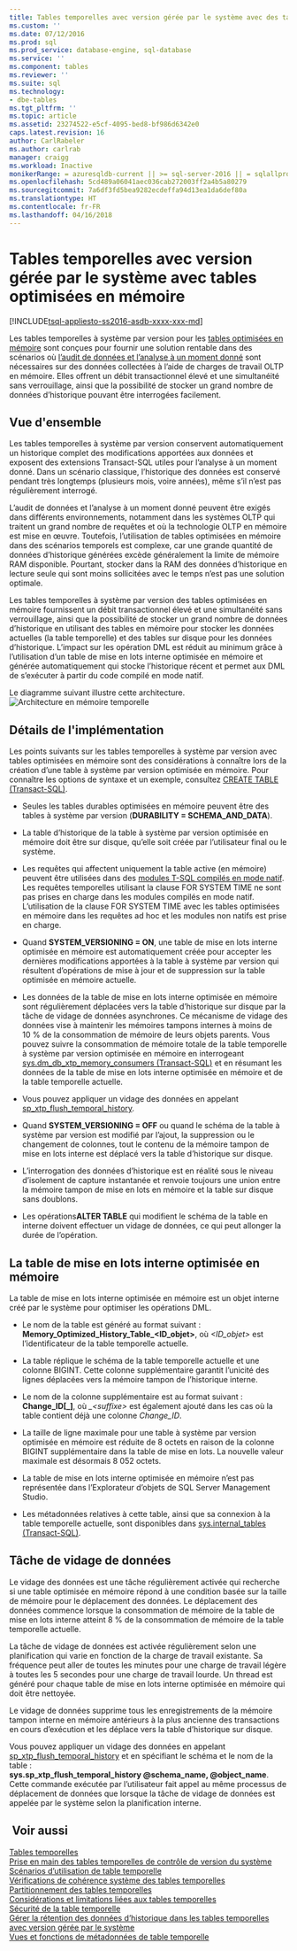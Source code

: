 ```yaml
---
title: Tables temporelles avec version gérée par le système avec des tables optimisées en mémoire | Microsoft Docs
ms.custom: ''
ms.date: 07/12/2016
ms.prod: sql
ms.prod_service: database-engine, sql-database
ms.service: ''
ms.component: tables
ms.reviewer: ''
ms.suite: sql
ms.technology:
- dbe-tables
ms.tgt_pltfrm: ''
ms.topic: article
ms.assetid: 23274522-e5cf-4095-bed8-bf986d6342e0
caps.latest.revision: 16
author: CarlRabeler
ms.author: carlrab
manager: craigg
ms.workload: Inactive
monikerRange: = azuresqldb-current || >= sql-server-2016 || = sqlallproducts-allversions
ms.openlocfilehash: 5cd489a06041aec036cab272003ff2a4b5a80279
ms.sourcegitcommit: 7a6df3fd5bea9282ecdeffa94d13ea1da6def80a
ms.translationtype: HT
ms.contentlocale: fr-FR
ms.lasthandoff: 04/16/2018
---
```

# <a name="system-versioned-temporal-tables-with-memory-optimized-tables"></a>Tables temporelles avec version gérée par le système avec tables optimisées en mémoire
[!INCLUDE[tsql-appliesto-ss2016-asdb-xxxx-xxx-md](../../includes/tsql-appliesto-ss2016-asdb-xxxx-xxx-md.md)]

  Les tables temporelles à système par version pour les [tables optimisées en mémoire](../../relational-databases/in-memory-oltp/memory-optimized-tables.md) sont conçues pour fournir une solution rentable dans des scénarios où [l’audit de données et l’analyse à un moment donné](http://msdn.microsoft.com/library/mt631669.aspx) sont nécessaires sur des données collectées à l’aide de charges de travail OLTP en mémoire. Elles offrent un débit transactionnel élevé et une simultanéité sans verrouillage, ainsi que la possibilité de stocker un grand nombre de données d’historique pouvant être interrogées facilement.  
  
## <a name="overview"></a>Vue d'ensemble  
 Les tables temporelles à système par version conservent automatiquement un historique complet des modifications apportées aux données et exposent des extensions Transact-SQL utiles pour l’analyse à un moment donné. Dans un scénario classique, l’historique des données est conservé pendant très longtemps (plusieurs mois, voire années), même s’il n’est pas régulièrement interrogé.  
  
 L’audit de données et l’analyse à un moment donné peuvent être exigés dans différents environnements, notamment dans les systèmes OLTP qui traitent un grand nombre de requêtes et où la technologie OLTP en mémoire est mise en œuvre. Toutefois, l’utilisation de tables optimisées en mémoire dans des scénarios temporels est complexe, car une grande quantité de données d’historique générées excède généralement la limite de mémoire RAM disponible. Pourtant, stocker dans la RAM des données d’historique en lecture seule qui sont moins sollicitées avec le temps n’est pas une solution optimale.  
  
 Les tables temporelles à système par version des tables optimisées en mémoire fournissent un débit transactionnel élevé et une simultanéité sans verrouillage, ainsi que la possibilité de stocker un grand nombre de données d’historique en utilisant des tables en mémoire pour stocker les données actuelles (la table temporelle) et des tables sur disque pour les données d’historique. L’impact sur les opération DML est réduit au minimum grâce à l’utilisation d’un table de mise en lots interne optimisée en mémoire et générée automatiquement qui stocke l’historique récent et permet aux DML de s’exécuter à partir du code compilé en mode natif.  
  
 Le diagramme suivant illustre cette architecture. ![Architecture en mémoire temporelle](../../relational-databases/tables/media/temporal-in-memory-architecture.png "Architecture en mémoire temporelle")  
  
## <a name="implementation-details"></a>Détails de l'implémentation  
 Les points suivants sur les tables temporelles à système par version avec tables optimisées en mémoire sont des considérations à connaître lors de la création d’une table à système par version optimisée en mémoire. Pour connaître les options de syntaxe et un exemple, consultez [CREATE TABLE &#40;Transact-SQL&#41;](../../t-sql/statements/create-table-transact-sql.md).  
  
-   Seules les tables durables optimisées en mémoire peuvent être des tables à système par version (**DURABILITY = SCHEMA_AND_DATA**).  
  
-   La table d’historique de la table à système par version optimisée en mémoire doit être sur disque, qu’elle soit créée par l’utilisateur final ou le système.  
  
-   Les requêtes qui affectent uniquement la table active (en mémoire) peuvent être utilisées dans des [modules T-SQL compilés en mode natif](https://msdnstage.redmond.corp.microsoft.com/en-us/library/dn133184.aspx). Les requêtes temporelles utilisant la clause FOR SYSTEM TIME ne sont pas prises en charge dans les modules compilés en mode natif. L’utilisation de la clause FOR SYSTEM TIME avec les tables optimisées en mémoire dans les requêtes ad hoc et les modules non natifs est prise en charge.  
  
-   Quand **SYSTEM_VERSIONING = ON**, une table de mise en lots interne optimisée en mémoire est automatiquement créée pour accepter les dernières modifications apportées à la table à système par version qui résultent d’opérations de mise à jour et de suppression sur la table optimisée en mémoire actuelle.  
  
-   Les données de la table de mise en lots interne optimisée en mémoire sont régulièrement déplacées vers la table d’historique sur disque par la tâche de vidage de données asynchrones. Ce mécanisme de vidage des données vise à maintenir les mémoires tampons internes à moins de 10 % de la consommation de mémoire de leurs objets parents. Vous pouvez suivre la consommation de mémoire totale de la table temporelle à système par version optimisée en mémoire en interrogeant [sys.dm_db_xtp_memory_consumers &#40;Transact-SQL&#41;](../../relational-databases/system-dynamic-management-views/sys-dm-db-xtp-memory-consumers-transact-sql.md) et en résumant les données de la table de mise en lots interne optimisée en mémoire et de la table temporelle actuelle.  
  
-   Vous pouvez appliquer un vidage des données en appelant [sp_xtp_flush_temporal_history](../../relational-databases/system-stored-procedures/temporal-table-sp-xtp-flush-temporal-history.md).  
  
-   Quand **SYSTEM_VERSIONING = OFF** ou quand le schéma de la table à système par version est modifié par l’ajout, la suppression ou le changement de colonnes, tout le contenu de la mémoire tampon de mise en lots interne est déplacé vers la table d’historique sur disque.  
  
-   L’interrogation des données d’historique est en réalité sous le niveau d’isolement de capture instantanée et renvoie toujours une union entre la mémoire tampon de mise en lots en mémoire et la table sur disque sans doublons.   
  
-   Les opérations**ALTER TABLE** qui modifient le schéma de la table en interne doivent effectuer un vidage de données, ce qui peut allonger la durée de l’opération.  
  
## <a name="the-internal-memory-optimized-staging-table"></a>La table de mise en lots interne optimisée en mémoire  
 La table de mise en lots interne optimisée en mémoire est un objet interne créé par le système pour optimiser les opérations DML.  
  
-   Le nom de la table est généré au format suivant : **Memory_Optimized_History_Table_<ID_objet>**, où *<ID_objet>* est l’identificateur de la table temporelle actuelle.  
  
-   La table réplique le schéma de la table temporelle actuelle et une colonne BIGINT. Cette colonne supplémentaire garantit l’unicité des lignes déplacées vers la mémoire tampon de l’historique interne.  
  
-   Le nom de la colonne supplémentaire est au format suivant : **Change_ID[_<suffixe>]**, où *_\<suffixe>* est également ajouté dans les cas où la table contient déjà une colonne *Change_ID*.  
  
-   La taille de ligne maximale pour une table à système par version optimisée en mémoire est réduite de 8 octets en raison de la colonne BIGINT supplémentaire dans la table de mise en lots. La nouvelle valeur maximale est désormais 8 052 octets.  
  
-   La table de mise en lots interne optimisée en mémoire n’est pas représentée dans l’Explorateur d’objets de SQL Server Management Studio.  
  
-   Les métadonnées relatives à cette table, ainsi que sa connexion à la table temporelle actuelle, sont disponibles dans [sys.internal_tables &#40;Transact-SQL&#41;](../../relational-databases/system-catalog-views/sys-internal-tables-transact-sql.md).  
  
## <a name="the-data-flush-task"></a>Tâche de vidage de données  
 Le vidage des données est une tâche régulièrement activée qui recherche si une table optimisée en mémoire répond à une condition basée sur la taille de mémoire pour le déplacement des données. Le déplacement des données commence lorsque la consommation de mémoire de la table de mise en lots interne atteint 8 % de la consommation de mémoire de la table temporelle actuelle.  
  
 La tâche de vidage de données est activée régulièrement selon une planification qui varie en fonction de la charge de travail existante. Sa fréquence peut aller de toutes les minutes pour une charge de travail légère à toutes les 5 secondes pour une charge de travail lourde. Un thread est généré pour chaque table de mise en lots interne optimisée en mémoire qui doit être nettoyée.  
  
 Le vidage de données supprime tous les enregistrements de la mémoire tampon interne en mémoire antérieurs à la plus ancienne des transactions en cours d’exécution et les déplace vers la table d’historique sur disque.  
  
 Vous pouvez appliquer un vidage des données en appelant [sp_xtp_flush_temporal_history](../../relational-databases/system-stored-procedures/temporal-table-sp-xtp-flush-temporal-history.md) et en spécifiant le schéma et le nom de la table :   
**sys.sp_xtp_flush_temporal_history  @schema_name, @object_name**. Cette commande exécutée par l’utilisateur fait appel au même processus de déplacement de données que lorsque la tâche de vidage de données est appelée par le système selon la planification interne.  
  
## <a name="see-also"></a> Voir aussi  
 [Tables temporelles](../../relational-databases/tables/temporal-tables.md)   
 [Prise en main des tables temporelles de contrôle de version du système](../../relational-databases/tables/getting-started-with-system-versioned-temporal-tables.md)   
 [Scénarios d’utilisation de table temporelle](../../relational-databases/tables/temporal-table-usage-scenarios.md)   
 [Vérifications de cohérence système des tables temporelles](../../relational-databases/tables/temporal-table-system-consistency-checks.md)   
 [Partitionnement des tables temporelles](../../relational-databases/tables/partitioning-with-temporal-tables.md)   
 [Considérations et limitations liées aux tables temporelles](../../relational-databases/tables/temporal-table-considerations-and-limitations.md)   
 [Sécurité de la table temporelle](../../relational-databases/tables/temporal-table-security.md)   
 [Gérer la rétention des données d’historique dans les tables temporelles avec version gérée par le système](../../relational-databases/tables/manage-retention-of-historical-data-in-system-versioned-temporal-tables.md)   
 [Vues et fonctions de métadonnées de table temporelle](../../relational-databases/tables/temporal-table-metadata-views-and-functions.md)  
  
  
